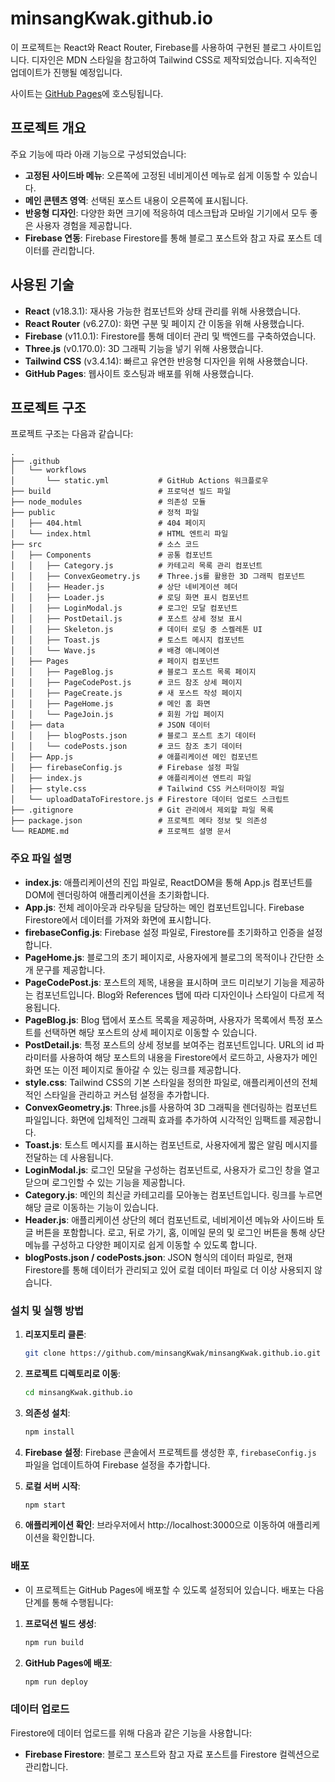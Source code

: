 # minsangKwak.github.io

이 프로젝트는 React와 React Router, Firebase를 사용하여 구현된 블로그 사이트입니다. 디자인은 MDN 스타일을 참고하여 Tailwind CSS로 제작되었습니다. 지속적인 업데이트가 진행될 예정입니다.

사이트는 [GitHub Pages](https://minsangkwak.github.io/)에 호스팅됩니다.

## 프로젝트 개요

주요 기능에 따라 아래 기능으로 구성되었습니다:

-   **고정된 사이드바 메뉴**: 오른쪽에 고정된 네비게이션 메뉴로 쉽게 이동할 수 있습니다.
-   **메인 콘텐츠 영역**: 선택된 포스트 내용이 오른쪽에 표시됩니다.
-   **반응형 디자인**: 다양한 화면 크기에 적응하여 데스크탑과 모바일 기기에서 모두 좋은 사용자 경험을 제공합니다.
-   **Firebase 연동**: Firebase Firestore를 통해 블로그 포스트와 참고 자료 포스트 데이터를 관리합니다.

## 사용된 기술

-   **React** (v18.3.1): 재사용 가능한 컴포넌트와 상태 관리를 위해 사용했습니다.
-   **React Router** (v6.27.0): 화면 구분 및 페이지 간 이동을 위해 사용했습니다.
-   **Firebase** (v11.0.1): Firestore를 통해 데이터 관리 및 백엔드를 구축하였습니다.
-   **Three.js** (v0.170.0): 3D 그래픽 기능을 넣기 위해 사용했습니다.
-   **Tailwind CSS** (v3.4.14): 빠르고 유연한 반응형 디자인을 위해 사용했습니다.
-   **GitHub Pages**: 웹사이트 호스팅과 배포를 위해 사용했습니다.

## 프로젝트 구조

프로젝트 구조는 다음과 같습니다:

```plaintext
.
├── .github
│   └── workflows
│       └── static.yml           # GitHub Actions 워크플로우
├── build                        # 프로덕션 빌드 파일
├── node_modules                 # 의존성 모듈
├── public                       # 정적 파일
│   ├── 404.html                 # 404 페이지
│   └── index.html               # HTML 엔트리 파일
├── src                          # 소스 코드
│   ├── Components               # 공통 컴포넌트
│   │   ├── Category.js          # 카테고리 목록 관리 컴포넌트
│   │   ├── ConvexGeometry.js    # Three.js를 활용한 3D 그래픽 컴포넌트
│   │   ├── Header.js            # 상단 네비게이션 헤더
│   │   ├── Loader.js            # 로딩 화면 표시 컴포넌트
│   │   ├── LoginModal.js        # 로그인 모달 컴포넌트
│   │   ├── PostDetail.js        # 포스트 상세 정보 표시
│   │   ├── Skeleton.js          # 데이터 로딩 중 스켈레톤 UI
│   │   ├── Toast.js             # 토스트 메시지 컴포넌트
│   │   └── Wave.js              # 배경 애니메이션
│   ├── Pages                    # 페이지 컴포넌트
│   │   ├── PageBlog.js          # 블로그 포스트 목록 페이지
│   │   ├── PageCodePost.js      # 코드 참조 상세 페이지
│   │   ├── PageCreate.js        # 새 포스트 작성 페이지
│   │   ├── PageHome.js          # 메인 홈 화면
│   │   └── PageJoin.js          # 회원 가입 페이지
│   ├── data                     # JSON 데이터
│   │   ├── blogPosts.json       # 블로그 포스트 초기 데이터
│   │   └── codePosts.json       # 코드 참조 초기 데이터
│   ├── App.js                   # 애플리케이션 메인 컴포넌트
│   ├── firebaseConfig.js        # Firebase 설정 파일
│   ├── index.js                 # 애플리케이션 엔트리 파일
│   ├── style.css                # Tailwind CSS 커스터마이징 파일
│   └── uploadDataToFirestore.js # Firestore 데이터 업로드 스크립트
├── .gitignore                   # Git 관리에서 제외할 파일 목록
├── package.json                 # 프로젝트 메타 정보 및 의존성
└── README.md                    # 프로젝트 설명 문서

```

### 주요 파일 설명

-   **index.js**: 애플리케이션의 진입 파일로, ReactDOM을 통해 App.js 컴포넌트를 DOM에 렌더링하여 애플리케이션을 초기화합니다.
-   **App.js**: 전체 레이아웃과 라우팅을 담당하는 메인 컴포넌트입니다. Firebase Firestore에서 데이터를 가져와 화면에 표시합니다.
-   **firebaseConfig.js**: Firebase 설정 파일로, Firestore를 초기화하고 인증을 설정합니다.
-   **PageHome.js**: 블로그의 초기 페이지로, 사용자에게 블로그의 목적이나 간단한 소개 문구를 제공합니다.
-   **PageCodePost.js**: 포스트의 제목, 내용을 표시하며 코드 미리보기 기능을 제공하는 컴포넌트입니다. Blog와 References 탭에 따라 디자인이나 스타일이 다르게 적용됩니다.
-   **PageBlog.js**: Blog 탭에서 포스트 목록을 제공하며, 사용자가 목록에서 특정 포스트를 선택하면 해당 포스트의 상세 페이지로 이동할 수 있습니다.
-   **PostDetail.js**: 특정 포스트의 상세 정보를 보여주는 컴포넌트입니다. URL의 id 파라미터를 사용하여 해당 포스트의 내용을 Firestore에서 로드하고, 사용자가 메인 화면 또는 이전 페이지로 돌아갈 수 있는 링크를 제공합니다.
-   **style.css**: Tailwind CSS의 기본 스타일을 정의한 파일로, 애플리케이션의 전체적인 스타일을 관리하고 커스텀 설정을 추가합니다.
-   **ConvexGeometry.js**: Three.js를 사용하여 3D 그래픽을 렌더링하는 컴포넌트 파일입니다. 화면에 입체적인 그래픽 효과를 추가하여 시각적인 임팩트를 제공합니다.
-   **Toast.js**: 토스트 메시지를 표시하는 컴포넌트로, 사용자에게 짧은 알림 메시지를 전달하는 데 사용됩니다.
-   **LoginModal.js**: 로그인 모달을 구성하는 컴포넌트로, 사용자가 로그인 창을 열고 닫으며 로그인할 수 있는 기능을 제공합니다.
-   **Category.js**: 메인의 최신글 카테고리를 모아놓는 컴포넌트입니다. 링크를 누르면 해당 글로 이동하는 기능이 있습니다.
-   **Header.js**: 애플리케이션 상단의 헤더 컴포넌트로, 네비게이션 메뉴와 사이드바 토글 버튼을 포함합니다. 로고, 뒤로 가기, 홈, 이메일 문의 및 로그인 버튼을 통해 상단 메뉴를 구성하고 다양한 페이지로 쉽게 이동할 수 있도록 합니다.
-   **blogPosts.json / codePosts.json**: JSON 형식의 데이터 파일로, 현재 Firestore를 통해 데이터가 관리되고 있어 로컬 데이터 파일로 더 이상 사용되지 않습니다.

### 설치 및 실행 방법

1. **리포지토리 클론**:

    ```bash
    git clone https://github.com/minsangKwak/minsangKwak.github.io.git
    ```

2. **프로젝트 디렉토리로 이동**:

    ```bash
    cd minsangKwak.github.io
    ```

3. **의존성 설치**:

    ```bash
    npm install
    ```

4. **Firebase 설정**: Firebase 콘솔에서 프로젝트를 생성한 후, `firebaseConfig.js` 파일을 업데이트하여 Firebase 설정을 추가합니다.

5. **로컬 서버 시작**:

    ```bash
    npm start
    ```

6. **애플리케이션 확인**: 브라우저에서 http://localhost:3000으로 이동하여 애플리케이션을 확인합니다.

### 배포

-   이 프로젝트는 GitHub Pages에 배포할 수 있도록 설정되어 있습니다. 배포는 다음 단계를 통해 수행됩니다:

1. **프로덕션 빌드 생성**:

    ```bash
    npm run build
    ```

2. **GitHub Pages에 배포**:

    ```bash
    npm run deploy
    ```

### 데이터 업로드

Firestore에 데이터 업로드를 위해 다음과 같은 기능을 사용합니다:

-   **Firebase Firestore**: 블로그 포스트와 참고 자료 포스트를 Firestore 컬렉션으로 관리합니다.
